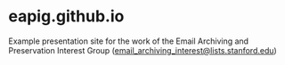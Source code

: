 # eapig.github.io
Example presentation site for the work of the Email Archiving and Preservation Interest Group (email_archiving_interest@lists.stanford.edu)
